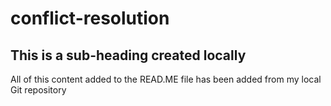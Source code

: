 # conflict-resolution

## This is a sub-heading created locally

All of this content added to the READ.ME file has been added from my local Git repository